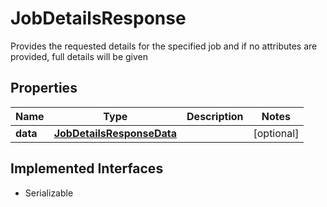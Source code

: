 

# JobDetailsResponse

Provides the requested details for the specified job and if no attributes are provided, full details will be given

## Properties

Name | Type | Description | Notes
------------ | ------------- | ------------- | -------------
**data** | [**JobDetailsResponseData**](JobDetailsResponseData.md) |  |  [optional]


## Implemented Interfaces

* Serializable


